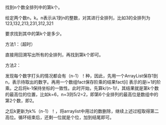找到n个数全排列中的第k个。

给定两个数n，k。n表示从1到n的整数，对其进行全排列，比如3的全排列为123,132,213,231,312,321

要求找到其中的第k个是多少。

方法1：（超时）

直接用回溯写出所有的全排列，再找到第k个即可。

方法2：

发现每个数字打头的情况都会有（n-1）！种，因此，先用一个ArrayList保存1到n，表示待取出的数字。再用一个数组fact保存阶乘的结果fact[i] 表示的是i+1的阶乘。之后将k-1保持坐标的一致性。此时开始，先算k/(n-1)!，其结果就是第k个数的最高位的位置，比如k=6，n=3则5/2=2，即第6个全排列的最高位是数组中的第2个数，即2。

之后k更新为k%（n-1）！，将arraylist中用过的数删除，继续上述过程取得第二高位。循环结束后，还剩一位就是个位，加到结尾即可。